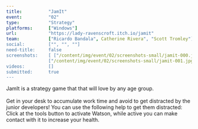 ```yaml
---
title:          "JamIt"
event:          "02"
type:           "Strategy"
platforms:      ["Windows"]
url:            "https://lady-ravenscroft.itch.io/jamit" 
team:           ["Ricardo Bandala", Catherine Rivera", "Scott Tromley"]
social:         ["", "", ""]
need-title:     false
screenshots:    [ ["/content/img/event/02/screenshots-small/jamit-000.jpg", "/content/img/event/02/screenshots/jamit-000.jpg"],
                ["/content/img/event/02/screenshots-small/jamit-001.jpg", "/content/img/event/02/screenshots/jamit-001.jpg"] ]
videos:         []
submitted:      true
---
```

JamIt is a strategy game that that will love by any age group.<br /><br />Get in your desk to accumulate work time and avoid to get distracted by the junior developers! You can use the following help to get them distracted: Click at the tools button to activate Watson, while active you can make contact with it to increase your health.